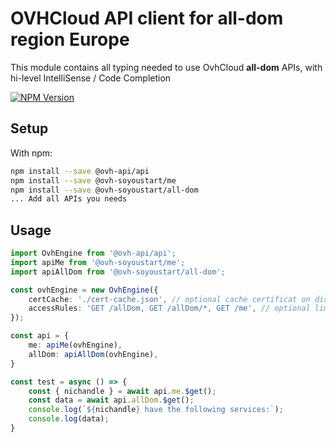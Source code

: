 # OVHCloud API client for **all-dom** region Europe

This module contains all typing needed to use OvhCloud **all-dom** APIs, with hi-level IntelliSense / Code Completion

[![NPM Version](https://img.shields.io/npm/v/@ovh-soyoustart/all-dom.svg?style=flat)](https://www.npmjs.org/package/@ovh-soyoustart/all-dom)

## Setup

With npm:

```bash
npm install --save @ovh-api/api
npm install --save @ovh-soyoustart/me
npm install --save @ovh-soyoustart/all-dom
... Add all APIs you needs
```

## Usage

```typescript
import OvhEngine from '@ovh-api/api';
import apiMe from '@ovh-soyoustart/me';
import apiAllDom from '@ovh-soyoustart/all-dom';

const ovhEngine = new OvhEngine({ 
    certCache: './cert-cache.json', // optional cache certificat on disk.
    accessRules: 'GET /allDom, GET /allDom/*, GET /me', // optional limit the requested privileges.
});

const api = {
    me: apiMe(ovhEngine),
    allDom: apiAllDom(ovhEngine),
}

const test = async () => {
    const { nichandle } = await api.me.$get();
    const data = await api.allDom.$get();
    console.log(`${nichandle} have the following services:`);
    console.log(data);
}
```
